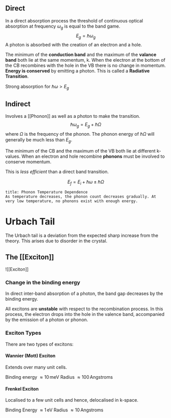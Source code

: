 ## Direct
In a direct absorption process the threshold of continuous optical absorption at frequency $\omega_g$ is equal to the band game.
$$E_g = \hbar \omega_g$$
A photon is absorbed with the creation of an electron and a hole.

The minimum of the **conduction band** and the maximum of the **valance band** both lie at the same momentum, k.
When the electron at the bottom of the CB recombines with the hole in the VB there is no change in momentum. 
**Energy is conserved** by emitting a photon. This is called a **Radiative Transition**.

Strong absorption for $\hbar\omega \gt E_g$

## Indirect
Involves a [[Phonon]] as well as a photon to make the transition.
$$\hbar \omega_g = E_g + \hbar \Omega$$ where $\Omega$ is the frequency of the phonon.
The phonon energy of $\hbar \Omega$ will generally be much less than $E_g$.

The minimum of the CB and the maximum of the VB both lie at different k-values. When an electron and hole recombine **phonons** must be involved to conserve momentum.

This is *less efficient* than a direct band transition.

$$E_f = E_i + \hbar\omega \pm \hbar \Omega$$
```ad-tip
title: Phonon Temperature Dependence
As temperature decreases, the phonon count decreases gradually. At very low temperature, no phonons exist with enough energy.
```

# Urbach Tail
The Urbach tail is a deviation from the expected sharp increase from the theory. This arises due to disorder in the crystal.

## The [[Exciton]]
![[Exciton]]
### Change in the binding energy
In direct inter-band absorption of a photon, the band gap decreases by the binding energy.

All excitons are **unstable** with respect to the recombination process. In this process, the electron drops into the hole in the valence band, accompanied by the emission of a photon or phonon.

### Exciton Types
There are two types of excitons:

#### Wannier (Mott) Exciton
Extends over many unit cells.

Binding energy $\approx 10 \,\text{meV}$
Radius $\approx 100 \,\text{Angstroms}$


#### Frenkel Exciton
Localised to a few unit cells and hence, delocalised in k-space.

Binding Energy $\approx 1 \,\text{eV}$
Radius $\approx 10 \,\text{Angstroms}$
